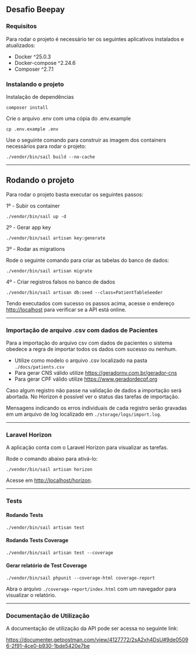 ## Desafio Beepay

### Requisitos 

Para rodar o projeto é necessário ter os seguintes aplicativos instalados e atualizados:
- Docker ^25.0.3
- Docker-compose ^2.24.6
- Composer ^2.7.1

### Instalando o projeto

Instalação de dependências
```
composer install
```

Crie o arquivo .env com uma cópia do .env.example
```
cp .env.example .env
```

Use o seguinte comando para construir as imagem dos containers necessários para rodar o projeto:
```
./vendor/bin/sail build --no-cache
```
___
## Rodando o projeto

Para rodar o projeto basta executar os seguintes passos:

1º - Subir os container
```
./vendor/bin/sail up -d
```
2º - Gerar app key
```
./vendor/bin/sail artisan key:generate
```
3º - Rodar as migrations

Rode o seguinte comando para criar as tabelas do banco de dados:
```
./vendor/bin/sail artisan migrate
```
4º - Criar registros falsos no banco de dados

```
./vendor/bin/sail artisan db:seed --class=PatientTableSeeder
```

Tendo executados com sucesso os passos acima, acesse o endereço [http://localhost]() para verificar se a API está online.

___

### Importação de arquivo .csv com dados de Pacientes

Para a importação do arquivo csv com dados de pacientes o sistema obedece a regra de importar todos os dados com sucesso ou nenhum.
- Utilize como modelo o arquivo .csv localizado na pasta ``./docs/patients.csv``
- Para gerar CNS válido utilize https://geradornv.com.br/gerador-cns
- Para gerar CPF válido utilize https://www.geradordecpf.org

Caso algum registro não passe na validação de dados a importação será abortada.
No Horizon é possível ver o status das tarefas de importação.

Mensagens indicando os erros individuais de cada registro serão gravadas em um arquivo de log localizado em ``./storage/logs/import.log``.

___

### Laravel Horizon

A aplicação conta com o Laravel Horizon para visualizar as tarefas. 

Rode o comando abaixo para ativá-lo:
```
./vendor/bin/sail artisan horizon
```
Acesse em [http://localhost/horizon]().
___


### Tests

#### Rodando Tests

```
./vendor/bin/sail artisan test
```

#### Rodando Tests Coverage

```
./vendor/bin/sail artisan test --coverage
```

#### Gerar relatório de Test Coverage
```
./vendor/bin/sail phpunit --coverage-html coverage-report
```

Abra o arquivo ```./coverage-report/index.html``` com um navegador para visualizar o relatório.

___

### Documentação de Utilização

A documentação de utilização da API pode ser acessa no seguinte link:

https://documenter.getpostman.com/view/4127772/2sA2xh4DsU#9de05096-2f91-4ce0-b930-1bde5420e7be
